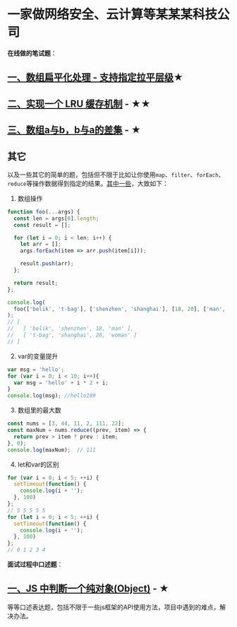 # 一家做网络安全、云计算等某某某科技公司

**在线做的笔试题**：
## [一、数组扁平化处理 - 支持指定拉平层级](./01_flat-array)★

## [二、实现一个 LRU 缓存机制](./02_LRU-cache) - ★★

## [三、数组a与b，b与a的差集](./04_array-diff) - ★

## 其它
以及一些其它的简单的题，包括但不限于比如让你使用`map`、`filter`、`forEach`、`reduce`等操作数据得到指定的结果。[其中一些](./05_)，大致如下：
1. 数组操作
```js
function foo(...args) {
  const len = args[0].length;
  const result = [];

  for (let i = 0; i < len; i++) {
    let arr = [];
    args.forEach(item => arr.push(item[i]));

    result.push(arr);
  };

  return result;
};

console.log(
  foo(['belik', 't-bag'], ['shenzhen', 'shanghai'], [18, 20], ['man', 'woman'])
);
// [
//   [ 'belik', 'shenzhen', 18, 'man' ],
//   [ 't-bag', 'shanghai', 20, 'woman' ]
// ]
```
2. var的变量提升
```js
var msg = 'hello';
for (var i = 0; i < 10; i++){
  var msg = 'hello' + i * 2 + i;
}
console.log(msg); //hello189
```
3. 数组里的最大数
```js
const nums = [3, 44, 11, 2, 111, 22];
const maxNum = nums.reduce((prev, item) => {
  return prev > item ? prev : item;
}, 0);
console.log(maxNum);  // 111
```
4. let和var的区别
```js
for (var i = 0; i < 5; ++i) {
  setTimeout(function() {
    console.log(i + '');
  }, 100)
};
// 5 5 5 5 5
for (let i = 0; i < 5; ++i) {
  setTimeout(function() {
    console.log(i + '');
  }, 100)
};
// 0 1 2 3 4
```

**面试过程中口述题**：
## [一、JS 中判断一个纯对象(Object)](./03_is-object) - ★

等等口述表达题，包括不限于一些js框架的API使用方法，项目中遇到的难点，解决办法。
